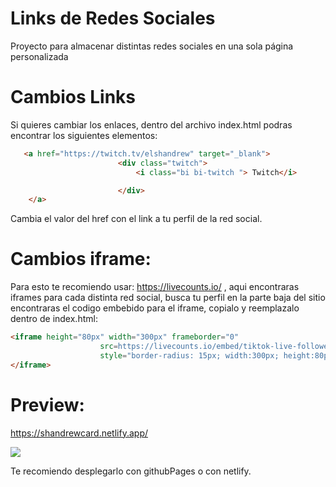 # Links de Redes Sociales
Proyecto para almacenar distintas redes sociales en una sola página personalizada 

# Cambios Links
Si quieres cambiar los enlaces, dentro del archivo index.html podras encontrar los siguientes elementos:

```html
   <a href="https://twitch.tv/elshandrew" target="_blank">
                        <div class="twitch">
                            <i class="bi bi-twitch "> Twitch</i>

                        </div>
    </a>
```

Cambia el valor del href con el link a tu perfil de la red social.

# Cambios iframe:

Para esto te recomiendo usar: https://livecounts.io/ , aqui encontraras iframes para cada distinta red social, busca tu perfil
en la parte baja del sitio encontraras el codigo embebido para el iframe, copialo y reemplazalo dentro de index.html:

```html
<iframe height="80px" width="300px" frameborder="0"
                    src=https://livecounts.io/embed/tiktok-live-follower-counter/elshandrew
                    style="border-radius: 15px; width:300px; height:80px;">
</iframe>
```

# Preview:
https://shandrewcard.netlify.app/

<img src="https://i.imgur.com/nudrFnv.png">

Te recomiendo desplegarlo con githubPages o con netlify.



